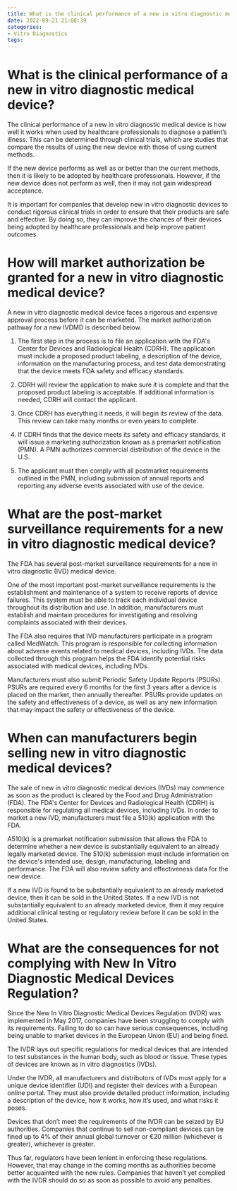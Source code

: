 ```yaml
---
title: What is the clinical performance of a new in vitro diagnostic medical device
date: 2022-09-21 21:00:39
categories:
- Vitro Diagnostics
tags:
---
```



#  What is the clinical performance of a new in vitro diagnostic medical device?

The clinical performance of a new in vitro diagnostic medical device is how well it works when used by healthcare professionals to diagnose a patient’s illness. This can be determined through clinical trials, which are studies that compare the results of using the new device with those of using current methods.

If the new device performs as well as or better than the current methods, then it is likely to be adopted by healthcare professionals. However, if the new device does not perform as well, then it may not gain widespread acceptance.

It is important for companies that develop new in vitro diagnostic devices to conduct rigorous clinical trials in order to ensure that their products are safe and effective. By doing so, they can improve the chances of their devices being adopted by healthcare professionals and help improve patient outcomes.

#  How will market authorization be granted for a new in vitro diagnostic medical device?

A new in vitro diagnostic medical device faces a rigorous and expensive approval process before it can be marketed. The market authorization pathway for a new IVDMD is described below.

1. The first step in the process is to file an application with the FDA's Center for Devices and Radiological Health (CDRH). The application must include a proposed product labeling, a description of the device, information on the manufacturing process, and test data demonstrating that the device meets FDA safety and efficacy standards.

2. CDRH will review the application to make sure it is complete and that the proposed product labeling is acceptable. If additional information is needed, CDRH will contact the applicant.

3. Once CDRH has everything it needs, it will begin its review of the data. This review can take many months or even years to complete.

4. If CDRH finds that the device meets its safety and efficacy standards, it will issue a marketing authorization known as a premarket notification (PMN). A PMN authorizes commercial distribution of the device in the U.S.

5. The applicant must then comply with all postmarket requirements outlined in the PMN, including submission of annual reports and reporting any adverse events associated with use of the device.

#  What are the post-market surveillance requirements for a new in vitro diagnostic medical device?

The FDA has several post-market surveillance requirements for a new in vitro diagnostic (IVD) medical device. 

One of the most important post-market surveillance requirements is the establishment and maintenance of a system to receive reports of device failures. This system must be able to track each individual device throughout its distribution and use. In addition, manufacturers must establish and maintain procedures for investigating and resolving complaints associated with their devices.

The FDA also requires that IVD manufacturers participate in a program called MedWatch. This program is responsible for collecting information about adverse events related to medical devices, including IVDs. The data collected through this program helps the FDA identify potential risks associated with medical devices, including IVDs.

Manufacturers must also submit Periodic Safety Update Reports (PSURs). PSURs are required every 6 months for the first 3 years after a device is placed on the market, then annually thereafter. PSURs provide updates on the safety and effectiveness of a device, as well as any new information that may impact the safety or effectiveness of the device.

#  When can manufacturers begin selling new in vitro diagnostic medical devices?

The sale of new in vitro diagnostic medical devices (IVDs) may commence as soon as the product is cleared by the Food and Drug Administration (FDA). The FDA's Center for Devices and Radiological Health (CDRH) is responsible for regulating all medical devices, including IVDs. In order to market a new IVD, manufacturers must file a 510(k) application with the FDA.

A510(k) is a premarket notification submission that allows the FDA to determine whether a new device is substantially equivalent to an already legally marketed device. The 510(k) submission must include information on the device's intended use, design, manufacturing, labeling and performance. The FDA will also review safety and effectiveness data for the new device.

If a new IVD is found to be substantially equivalent to an already marketed device, then it can be sold in the United States. If a new IVD is not substantially equivalent to an already marketed device, then it may require additional clinical testing or regulatory review before it can be sold in the United States.

#  What are the consequences for not complying with New In Vitro Diagnostic Medical Devices Regulation?

Since the New In Vitro Diagnostic Medical Devices Regulation (IVDR) was implemented in May 2017, companies have been struggling to comply with its requirements. Failing to do so can have serious consequences, including being unable to market devices in the European Union (EU) and being fined.

The IVDR lays out specific regulations for medical devices that are intended to test substances in the human body, such as blood or tissue. These types of devices are known as in vitro diagnostics (IVDs).

Under the IVDR, all manufacturers and distributors of IVDs must apply for a unique device identifier (UDI) and register their devices with a European online portal. They must also provide detailed product information, including a description of the device, how it works, how it’s used, and what risks it poses.

Devices that don’t meet the requirements of the IVDR can be seized by EU authorities. Companies that continue to sell non-compliant devices can be fined up to 4% of their annual global turnover or €20 million (whichever is greater), whichever is greater.

Thus far, regulators have been lenient in enforcing these regulations. However, that may change in the coming months as authorities become better acquainted with the new rules. Companies that haven’t yet complied with the IVDR should do so as soon as possible to avoid any penalties.